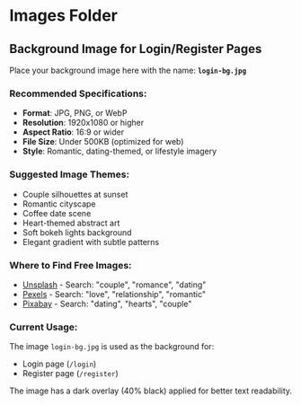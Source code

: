 # Images Folder

## Background Image for Login/Register Pages

Place your background image here with the name: **`login-bg.jpg`**

### Recommended Specifications:
- **Format**: JPG, PNG, or WebP
- **Resolution**: 1920x1080 or higher
- **Aspect Ratio**: 16:9 or wider
- **File Size**: Under 500KB (optimized for web)
- **Style**: Romantic, dating-themed, or lifestyle imagery

### Suggested Image Themes:
- Couple silhouettes at sunset
- Romantic cityscape
- Coffee date scene
- Heart-themed abstract art
- Soft bokeh lights background
- Elegant gradient with subtle patterns

### Where to Find Free Images:
- [Unsplash](https://unsplash.com) - Search: "couple", "romance", "dating"
- [Pexels](https://pexels.com) - Search: "love", "relationship", "romantic"
- [Pixabay](https://pixabay.com) - Search: "dating", "hearts", "couple"

### Current Usage:
The image `login-bg.jpg` is used as the background for:
- Login page (`/login`)
- Register page (`/register`)

The image has a dark overlay (40% black) applied for better text readability.
